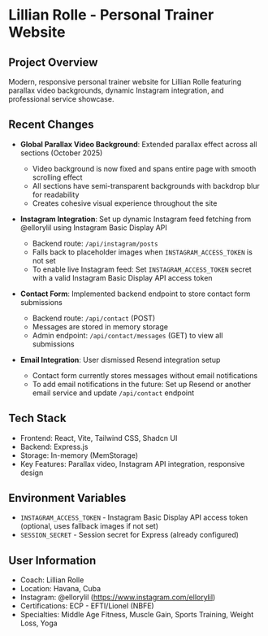 # Lillian Rolle - Personal Trainer Website

## Project Overview
Modern, responsive personal trainer website for Lillian Rolle featuring parallax video backgrounds, dynamic Instagram integration, and professional service showcase.

## Recent Changes
- **Global Parallax Video Background**: Extended parallax effect across all sections (October 2025)
  - Video background is now fixed and spans entire page with smooth scrolling effect
  - All sections have semi-transparent backgrounds with backdrop blur for readability
  - Creates cohesive visual experience throughout the site
  
- **Instagram Integration**: Set up dynamic Instagram feed fetching from @ellorylil using Instagram Basic Display API
  - Backend route: `/api/instagram/posts`
  - Falls back to placeholder images when `INSTAGRAM_ACCESS_TOKEN` is not set
  - To enable live Instagram feed: Set `INSTAGRAM_ACCESS_TOKEN` secret with a valid Instagram Basic Display API access token
  
- **Contact Form**: Implemented backend endpoint to store contact form submissions
  - Backend route: `/api/contact` (POST)
  - Messages are stored in memory storage
  - Admin endpoint: `/api/contact/messages` (GET) to view all submissions
  
- **Email Integration**: User dismissed Resend integration setup
  - Contact form currently stores messages without email notifications
  - To add email notifications in the future: Set up Resend or another email service and update `/api/contact` endpoint

## Tech Stack
- Frontend: React, Vite, Tailwind CSS, Shadcn UI
- Backend: Express.js
- Storage: In-memory (MemStorage)
- Key Features: Parallax video, Instagram API integration, responsive design

## Environment Variables
- `INSTAGRAM_ACCESS_TOKEN` - Instagram Basic Display API access token (optional, uses fallback images if not set)
- `SESSION_SECRET` - Session secret for Express (already configured)

## User Information
- Coach: Lillian Rolle
- Location: Havana, Cuba
- Instagram: @ellorylil (https://www.instagram.com/ellorylil)
- Certifications: ECP - EFTI/Lionel (NBFE)
- Specialties: Middle Age Fitness, Muscle Gain, Sports Training, Weight Loss, Yoga
